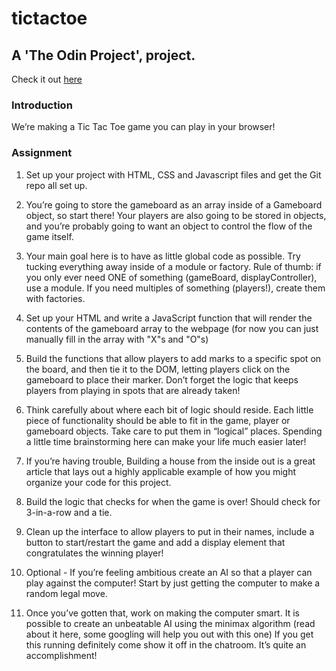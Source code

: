 # tictactoe

## A 'The Odin Project', project.

Check it out [here](https://revness.github.io/tictactoe/)

### Introduction

We’re making a Tic Tac Toe game you can play in your browser!

### Assignment

1. Set up your project with HTML, CSS and Javascript files and get the Git repo all set up.

1. You’re going to store the gameboard as an array inside of a Gameboard object, so start there! Your players are also going to be stored in objects, and you’re probably going to want an object to control the flow of the game itself.

1. Your main goal here is to have as little global code as possible. Try tucking everything away inside of a module or factory. Rule of thumb: if you only ever need ONE of something (gameBoard, displayController), use a module. If you need multiples of something (players!), create them with factories.

1. Set up your HTML and write a JavaScript function that will render the contents of the gameboard array to the webpage (for now you can just manually fill in the array with "X"s and "O"s)

1. Build the functions that allow players to add marks to a specific spot on the board, and then tie it to the DOM, letting players click on the gameboard to place their marker. Don’t forget the logic that keeps players from playing in spots that are already taken!

1. Think carefully about where each bit of logic should reside. Each little piece of functionality should be able to fit in the game, player or gameboard objects. Take care to put them in “logical” places. Spending a little time brainstorming here can make your life much easier later!

1. If you’re having trouble, Building a house from the inside out is a great article that lays out a highly applicable example of how you might organize your code for this project.

1. Build the logic that checks for when the game is over! Should check for 3-in-a-row and a tie.

1. Clean up the interface to allow players to put in their names, include a button to start/restart the game and add a display element that congratulates the winning player!

1. Optional - If you’re feeling ambitious create an AI so that a player can play against the computer!
   Start by just getting the computer to make a random legal move.

1. Once you’ve gotten that, work on making the computer smart. It is possible to create an unbeatable AI using the minimax algorithm (read about it here, some googling will help you out with this one)
   If you get this running definitely come show it off in the chatroom. It’s quite an accomplishment!
